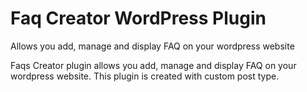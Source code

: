 # Faq Creator WordPress Plugin

Allows you add, manage and display FAQ on your wordpress website

Faqs Creator plugin allows you add, manage and display FAQ on your wordpress website. This plugin is created with custom post type.
